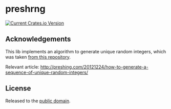 # preshrng

[![Current Crates.io Version](https://img.shields.io/crates/v/preshrng.svg)](https://crates.io/crates/preshrng)

## Acknowledgements

This lib implements an algorithm to generate unique random integers, which was taken [from this repository](https://github.com/preshing/RandomSequence).

Relevant article: http://preshing.com/20121224/how-to-generate-a-sequence-of-unique-random-integers/

## License

Released to the [public domain](http://unlicense.org).
